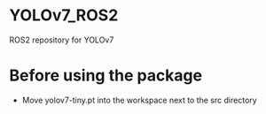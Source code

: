 # YOLOv7_ROS2
ROS2 repository for YOLOv7

# Before using the package
* Move yolov7-tiny.pt into the workspace next to the src directory